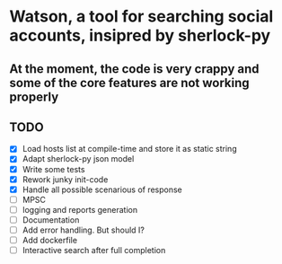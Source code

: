 # Watson, a tool for searching social accounts, insipred by sherlock-py

## At the moment, the code is very crappy and some of the core features are not working properly

## TODO

- [X] Load hosts list at compile-time and store it as static string
- [X] Adapt sherlock-py json model
- [X] Write some tests
- [X] Rework junky init-code
- [X] Handle all possible scenarious of response
- [ ] MPSC
- [ ] logging and reports generation 
- [ ] Documentation
- [ ] Add error handling. But should I?
- [ ] Add dockerfile
- [ ] Interactive search after full completion